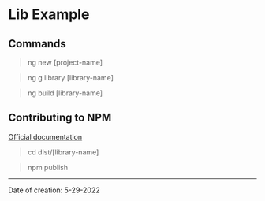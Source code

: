 # Lib Example

## Commands

> ng new [project-name]

> ng g library [library-name]

> ng build [library-name]

## Contributing to NPM

[Official documentation](https://docs.npmjs.com/packages-and-modules/contributing-packages-to-the-registry)

> cd dist/[library-name]

> npm publish

---

Date of creation: 5-29-2022
